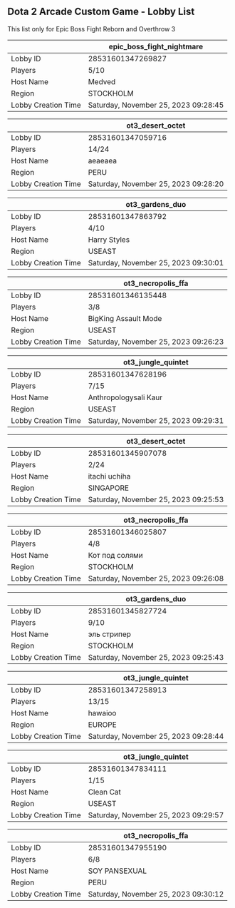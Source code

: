 ## Dota 2 Arcade Custom Game - Lobby List

This list only for Epic Boss Fight Reborn and Overthrow 3

|  | epic_boss_fight_nightmare |
| ------ | ------ |
| Lobby ID | 28531601347269827 |
| Players | 5/10 |
| Host Name | Medved |
| Region | STOCKHOLM |
| Lobby Creation Time | Saturday, November 25, 2023 09:28:45 |


|  | ot3_desert_octet |
| ------ | ------ |
| Lobby ID | 28531601347059716 |
| Players | 14/24 |
| Host Name | aeaeaea |
| Region | PERU |
| Lobby Creation Time | Saturday, November 25, 2023 09:28:20 |


|  | ot3_gardens_duo |
| ------ | ------ |
| Lobby ID | 28531601347863792 |
| Players | 4/10 |
| Host Name | Harry Styles |
| Region | USEAST |
| Lobby Creation Time | Saturday, November 25, 2023 09:30:01 |


|  | ot3_necropolis_ffa |
| ------ | ------ |
| Lobby ID | 28531601346135448 |
| Players | 3/8 |
| Host Name | BigKing Assault Mode |
| Region | USEAST |
| Lobby Creation Time | Saturday, November 25, 2023 09:26:23 |


|  | ot3_jungle_quintet |
| ------ | ------ |
| Lobby ID | 28531601347628196 |
| Players | 7/15 |
| Host Name | Anthropologysali Kaur |
| Region | USEAST |
| Lobby Creation Time | Saturday, November 25, 2023 09:29:31 |


|  | ot3_desert_octet |
| ------ | ------ |
| Lobby ID | 28531601345907078 |
| Players | 2/24 |
| Host Name | itachi uchiha |
| Region | SINGAPORE |
| Lobby Creation Time | Saturday, November 25, 2023 09:25:53 |


|  | ot3_necropolis_ffa |
| ------ | ------ |
| Lobby ID | 28531601346025807 |
| Players | 4/8 |
| Host Name | Кот под солями |
| Region | STOCKHOLM |
| Lobby Creation Time | Saturday, November 25, 2023 09:26:08 |


|  | ot3_gardens_duo |
| ------ | ------ |
| Lobby ID | 28531601345827724 |
| Players | 9/10 |
| Host Name | эль стрипер |
| Region | STOCKHOLM |
| Lobby Creation Time | Saturday, November 25, 2023 09:25:43 |


|  | ot3_jungle_quintet |
| ------ | ------ |
| Lobby ID | 28531601347258913 |
| Players | 13/15 |
| Host Name | hawaioo |
| Region | EUROPE |
| Lobby Creation Time | Saturday, November 25, 2023 09:28:44 |


|  | ot3_jungle_quintet |
| ------ | ------ |
| Lobby ID | 28531601347834111 |
| Players | 1/15 |
| Host Name | Clean Cat |
| Region | USEAST |
| Lobby Creation Time | Saturday, November 25, 2023 09:29:57 |


|  | ot3_necropolis_ffa |
| ------ | ------ |
| Lobby ID | 28531601347955190 |
| Players | 6/8 |
| Host Name | SOY PANSEXUAL |
| Region | PERU |
| Lobby Creation Time | Saturday, November 25, 2023 09:30:12 |


